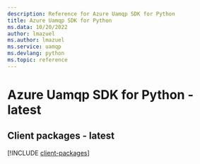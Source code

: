 ```yaml
---
description: Reference for Azure Uamqp SDK for Python
title: Azure Uamqp SDK for Python
ms.data: 10/20/2022
author: lmazuel
ms.author: lmazuel
ms.service: uamqp
ms.devlang: python
ms.topic: reference
---
```

# Azure Uamqp SDK for Python - latest

## Client packages - latest
[!INCLUDE [client-packages](uamqp-client-index.md)]
